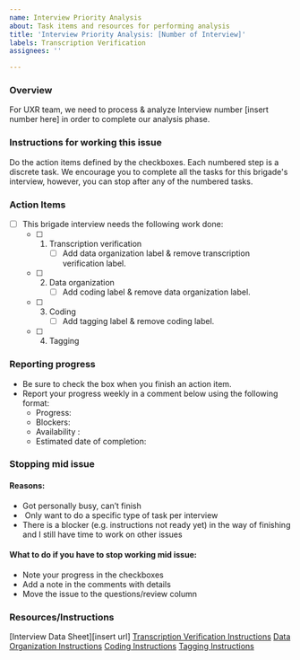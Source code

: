```yaml
---
name: Interview Priority Analysis
about: Task items and resources for performing analysis
title: 'Interview Priority Analysis: [Number of Interview]'
labels: Transcription Verification
assignees: ''

---
```


### Overview
For UXR team, we need to process & analyze Interview number [insert number here] in order to complete our analysis phase. 

### Instructions for working this issue
Do the action items defined by the checkboxes. Each numbered step is a discrete task. We encourage you to complete all the tasks for this brigade's interview, however, you can stop after any of the numbered tasks.

### Action Items

- [ ] This brigade interview needs the following work done:
     - [ ] 1. Transcription verification
          - [ ] Add data organization label & remove transcription verification label.
     - [ ] 2. Data organization
          - [ ] Add coding label & remove data organization label.
     - [ ] 3. Coding
          - [ ] Add tagging label & remove coding label.
     - [ ] 4. Tagging

### Reporting progress
- Be sure to check the box when you finish an action item.
- Report your progress weekly in a comment below using the following format:
     - Progress: 
     - Blockers: 
     - Availability :
     - Estimated date of completion:

### Stopping mid issue 
#### Reasons: 
- Got personally busy, can’t finish
-  Only want to do a specific type of task per interview
- There is a blocker (e.g. instructions not ready yet) in the way of finishing and I still have time to work on other issues 
#### What to do if you have to stop working mid issue:
- Note your progress in the checkboxes 
- Add a note in the comments with details
- Move the issue to the questions/review column 

### Resources/Instructions
[Interview Data Sheet][insert url]
[Transcription Verification Instructions](https://docs.google.com/document/d/1kTrslqYY0whUjCMxbcV7Ft1nzCr_UTPWXfhomNgOvEw/edit)
[Data Organization Instructions](https://docs.google.com/document/d/1vJqDQ8Th8kSgisSSiMzDpRHTIWI3ILCX4eOTgMwRdoY/edit)
[Coding Instructions](https://docs.google.com/document/u/0/d/10am6Ki0gJKzITt2kcjMsR233oC_9WJneKnFimFc8Mao/edit)
[Tagging Instructions](https://docs.google.com/document/d/1soNmLMyVspkgz2MMD5DuF_WVBBmnFLFgCPNZDjxjDWI/edit#)
